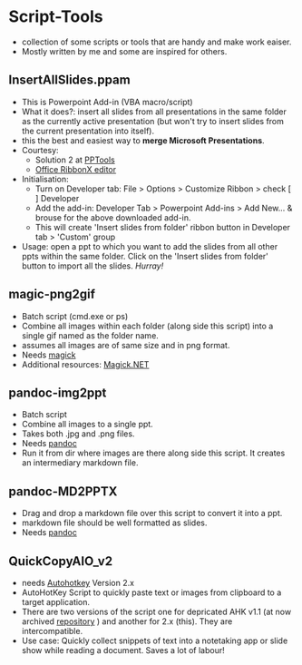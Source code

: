 # Script-Tools
- collection of some scripts or tools that are handy and make work eaiser.
- Mostly written by me and some are inspired for others.

## InsertAllSlides.ppam

- This is Powerpoint Add-in (VBA macro/script)
- What it does?: insert all slides from all presentations in the same folder as the currently active presentation (but won't try to insert slides from the current presentation into itself).
- this the best and easiest way to **merge Microsoft Presentations**.
- Courtesy: 
  - Solution 2 at [PPTools](https://www.rdpslides.com/pptfaq/FAQ00746_Insert_all_slides_from_a_group_of_presentations_into_the_current_presentation.htm)
  - [Office RibbonX editor](https://github.com/fernandreu/office-ribbonx-editor)
- Initialisation:
  - Turn on Developer tab: File > Options > Customize Ribbon > check [ ] Developer
  - Add the add-in: Developer Tab > Powerpoint Add-ins > Add New... & brouse for the above downloaded add-in.
  - This will create 'Insert slides from folder' ribbon button in Developer tab > 'Custom' group
- Usage: open a ppt to which you want to add the slides from all other ppts within the same folder. Click on the 'Insert slides from folder' button to import all the slides. _Hurray!_


## magic-png2gif

- Batch script (cmd.exe or ps)
- Combine all images within each folder (along side this script) into a single gif named as the folder name.
- assumes all images are of same size and in png format.
- Needs [magick](https://imagemagick.org/)
- Additional resources: [Magick.NET](https://github.com/dlemstra/Magick.NET)

## pandoc-img2ppt

- Batch script
- Combine all images to a single ppt.
- Takes both .jpg and .png files.
- Needs [pandoc](https://pandoc.org/installing.html)
- Run it from dir where images are there along side this script. It creates an intermediary markdown file.

## pandoc-MD2PPTX

- Drag and drop a markdown file over this script to convert it into a ppt.
- markdown file should be well formatted as slides.
- Needs [pandoc](https://pandoc.org/installing.html)


## QuickCopyAIO_v2

- needs [Autohotkey](https://www.autohotkey.com/) Version 2.x
- AutoHotKey Script to quickly paste text or images from clipboard to a target application.
- There are two versions of the script one for depricated AHK v1.1 (at now archived [repository](https://github.com/drmdshahid/QuickCopyAHK) ) and another for 2.x (this). They are intercompatible.
- Use case: Quickly collect snippets of text into a notetaking app or slide show while reading a document. Saves a lot of labour!
